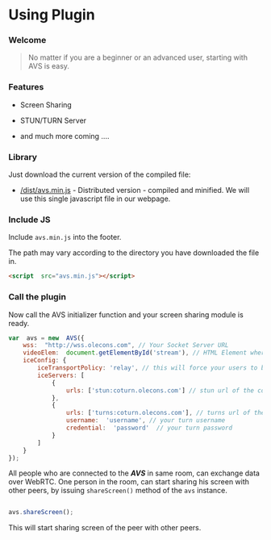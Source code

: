 
# Using Plugin

  

### Welcome

>

> No matter if you are a beginner or an advanced user, starting with AVS is easy.

### Features

- Screen Sharing

- STUN/TURN Server

- and much more coming ....

### Library

  

Just download the current version of the compiled file:

  

-  [/dist/avs.min.js](https://github.com/meoknu/avs-plugin/raw/master/dist/avs.min.js) - Distributed version - compiled and minified. We will use this single javascript file in our webpage.

### Include JS

  

Include `avs.min.js` into the footer.

The path may vary according to the directory you have downloaded the file in.

```html
<script  src="avs.min.js"></script>
```

### Call the plugin

  

Now call the AVS initializer function and your screen sharing module is ready.

  

```javascript
var  avs = new  AVS({
	wss:  "http://wss.olecons.com", // Your Socket Server URL
	videoElem:  document.getElementById('stream'), // HTML Element where you want to stream video
	iceConfig: {
		iceTransportPolicy: 'relay', // this will force your users to be connected to turn server instead of relay, (option), not using this property will enable p2p connections
		iceServers: [
			{
				urls: ['stun:coturn.olecons.com'] // stun url of the coturn server
			},
			{
				urls: ['turns:coturn.olecons.com'], // turns url of the coturn server
				username:  'username', // your turn username
				credential:  'password'  // your turn password
			}
		]
	}
});

```

  

All people who are connected to the ***AVS*** in same room, can exchange data over WebRTC. One person in the room, can start sharing his screen with other peers, by issuing `shareScreen()` method of the `avs` instance.

```javascript

avs.shareScreen();

```

This will start sharing screen of the peer with other peers.
